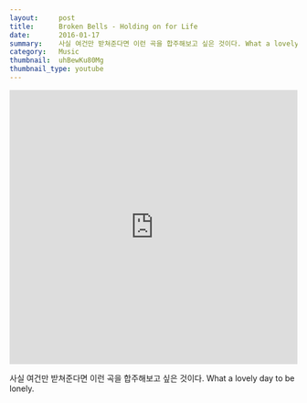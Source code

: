 ```yaml
---
layout:     post
title:      Broken Bells - Holding on for Life
date:       2016-01-17
summary:    사실 여건만 받쳐준다면 이런 곡을 합주해보고 싶은 것이다. What a lovely day to be lonely.
category:	Music
thumbnail:	uhBewKu80Mg
thumbnail_type: youtube
---
```


<iframe width="100%" height="480" src="https://www.youtube.com/embed/uhBewKu80Mg" frameborder="0" allowfullscreen=""></iframe>

사실 여건만 받쳐준다면 이런 곡을 합주해보고 싶은 것이다. What a lovely day to be lonely.
